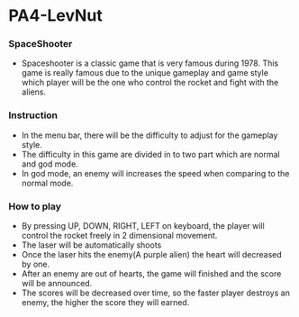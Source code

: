 # PA4-LevNut

### SpaceShooter

- Spaceshooter is a classic game that is very famous during 1978. This game is really famous due to the unique gameplay and game style which player will be the one who control the rocket and fight with the aliens.

### Instruction

- In the menu bar, there will be the difficulty to adjust for the gameplay style.
- The difficulty in this game are divided in to two part which are normal and god mode.
- In god mode, an enemy will increases the speed when comparing to the normal mode.


### How to play

- By pressing UP, DOWN, RIGHT, LEFT on keyboard, the player will control the rocket freely in 2 dimensional movement.
- The laser will be automatically shoots
- Once the laser hits the enemy(A purple alien) the heart will decreased by one.
- After an enemy are out of hearts, the game will finished and the score will be announced.
- The scores will be decreased over time, so the faster player destroys an enemy, the higher the score they will earned.